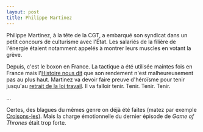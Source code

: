 ```yaml
---
layout: post
title: Philippe Martinez
---
```

Philippe Martinez, à la tête de la CGT, a embarqué son syndicat dans un
petit concours de culturisme avec l'État. Les salariés de la filière de
l'énergie étaient notamment appelés à montrer leurs muscles en votant
la grève.

Depuis, c'est le boxon en France. La tactique a été utilisée maintes
fois en France mais l'[Histoire nous dit](http://www.monde-diplomatique.fr/2015/08/PINSOLLE/53533)
que son rendement n'est malheureusement pas au plus haut. Martinez va
devoir faire preuve d'héroïsme pour tenir jusqu'au
[retrait de la loi travail](http://www.humanite.fr/la-mobilisation-est-plus-que-jamais-indispensable-606974).
Il va falloir tenir. Tenir. Tenir. Tenir.

...

Certes, des blagues du mêmes genre on déjà été faites (matez par exemple
[Croisons-les](https://twitter.com/GuillaumeTC/status/734856082598854656)).
Mais la charge émotionnelle du dernier épisode de _Game of Thrones_
était trop forte.

